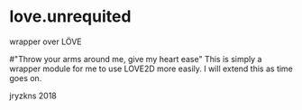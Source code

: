 # love.unrequited
wrapper over LÖVE

#"Throw your arms around me, give my heart ease"
This is simply a wrapper module for me to use LOVE2D more easily. I will extend this as time goes on.


jryzkns 2018
